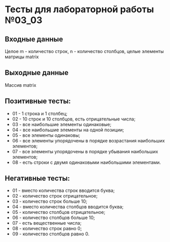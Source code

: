 # Тесты для лабораторной работы №03_03
## Входные данные
Целое m - количество строк, n - количество столбцов, целые элементы матрицы matrix
## Выходные данные
Массив matrix
## Позитивные тесты:
- 01 - 1 строка и 1 столбец;
- 02 - 10 строк и 10 столбцов, есть отрицательные числа;
- 03 - все наибольшие элементы одинаковые;
- 04 - все наибольшие элементы на одной позиции;
- 05 - все элементы одинаковы;
- 06 - все элементы упорядочены в порядке возрастания наибольших элементов;
- 07 - все элементы упорядочены в порядке убывания наибольших элементов;
- 08 - есть строки с двумя одинаковыми наибольшими элементами.
## Негативные тесты:
- 01 - вместо количества строк вводится буква;
- 02 - количество строк отрицательное;
- 03 - количество строк больше 10;
- 04 - вместо количества столбцов вводится буква;
- 05 - количество столбцов отрицательное;
- 06 - количество столбцов больше 10;
- 07 - есть вещественные числа;
- 08 - количество строк равно 0;
- 09 - количество столбцов равно 0.

